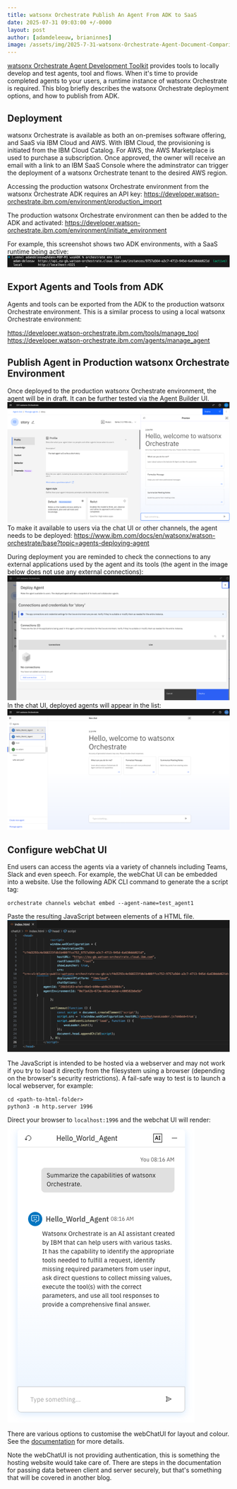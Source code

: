 ```yaml
---
title: watsonx Orchestrate Publish An Agent From ADK to SaaS
date: 2025-07-31 09:03:00 +/-0000
layout: post
author: [adamdeleeuw, brianinnes]
image: /assets/img/2025-7-31-watsonx-Orchestrate-Agent-Document-Comparison/watsonxassistant_lifecycle_1x1_16x9.jpeg
---
```

[watsonx Orchestrate Agent Development Toolkit](https://deleeuw.me.uk/posts/watsonx-Orchestrate-Agent-Development-Toolkit/) provides tools to locally develop and test agents, tool and flows. When it's time to provide completed agents to your users, a runtime instance of watsonx Orchestrate is required. This blog briefly describes the watsonx Orchestrate deployment options, and how to publish from ADK.

## Deployment

watsonx Orchestrate is available as both an on-premises software offering, and SaaS via IBM Cloud and AWS. With IBM Cloud, the provisioning is initiated from the IBM Cloud Catalog. For AWS, the AWS Marketplace is used to purchase a subscription. Once approved, the owner will receive an email with a link to an IBM SaaS Console where the adminstrator can trigger the deployment of a watsonx Orchestrate tenant to the desired AWS region.

Accessing the production watsonx Orchestrate environment from the watsonx Orchestrate ADK requires an API key:
https://developer.watson-orchestrate.ibm.com/environment/production_import 

The production watsonx Orchestrate environment can then be added to the ADK and activated:
https://developer.watson-orchestrate.ibm.com/environment/initiate_environment

For example, this screenshot shows two ADK environments, with a SaaS runtime being active:
![adkEnvs](/assets/img/2025-7-31-watsonx-Orchestrate-Publish-From-ADK-To-SaaS/adkEnvs.png)

## Export Agents and Tools from ADK

Agents and tools can be exported from the ADK to the production watsonx Orchestrate environment. This is a similar process to using a local watsonx Orchestrate environment:

https://developer.watson-orchestrate.ibm.com/tools/manage_tool
https://developer.watson-orchestrate.ibm.com/agents/manage_agent

## Publish Agent in Production watsonx Orchestrate Environment

Once deployed to the production watsonx Orchestrate environment, the agent will be in draft. It can be further tested via the Agent Builder UI.
![draftAgent](/assets/img/2025-7-31-watsonx-Orchestrate-Publish-From-ADK-To-SaaS/draftAgent.png)
To make it available to users via the chat UI or other channels, the agent needs to be deployed:
https://www.ibm.com/docs/en/watsonx/watson-orchestrate/base?topic=agents-deploying-agent

During deployment you are reminded to check the connections to any external applications used by the agent and its tools (the agent in the image below does not use any external connections):
![deployAgent](/assets/img/2025-7-31-watsonx-Orchestrate-Publish-From-ADK-To-SaaS/deployAgent.png)
In the chat UI, deployed agents will appear in the list:
![deployedAgents](/assets/img/2025-7-31-watsonx-Orchestrate-Publish-From-ADK-To-SaaS/deployedAgents.png)

## Configure webChat UI

End users can access the agents via a variety of channels including Teams, Slack and even speech. For example, the webChat UI can be embedded into a website. Use the following ADK CLI command to generate the a script tag:

```
orchestrate channels webchat embed --agent-name=test_agent1
```

Paste the resulting JavaScript between <head></head> elements of a HTML file. 
![generatedScript](/assets/img/2025-7-31-watsonx-Orchestrate-Publish-From-ADK-To-SaaS/generatedScript.png)

The JavaScript is intended to be hosted via a webserver and may not work if you try to load it directly from the filesystem using a browser (depending on the browser's security restrictions). A fail-safe way to test is to launch a local webserver, for example:

```
cd <path-to-html-folder>
python3 -m http.server 1996
```

Direct your browser to ```localhost:1996``` and the webchat UI will render:
![webChatUI](/assets/img/2025-7-31-watsonx-Orchestrate-Publish-From-ADK-To-SaaS/webChatUI.png)

There are various options to customise the webChatUI for layout and colour. See the [documentation](https://www.ibm.com/docs/en/watsonx/watson-orchestrate/base?topic=agents-using-webchat) for more details.

Note the webChatUI is not providing authentication, this is something the hosting website would take care of. There are steps in the documentation for passing data between client and server securely, but that's something that will be covered in another blog.

